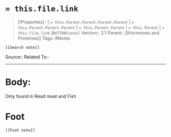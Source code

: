 # `= this.file.link`
>[!Properties]- | `= this.Parent.Parent.Parent.Parent` |  `= this.Parent.Parent.Parent` | `= this.Parent.Parent` | `= this.Parent` | `= this.file.link` |`BUTTON[note]` 
>Version:: 2.1
>Parent:: [[Hormones and Proteines]]
>Tags: #Notes
```meta-bind-embed
[[Search note]]
```
Source::
Related To::
***
# Body:

Only found in Read meat and Fish









# Foot
```meta-bind-embed
[[Foot note]]
``` 